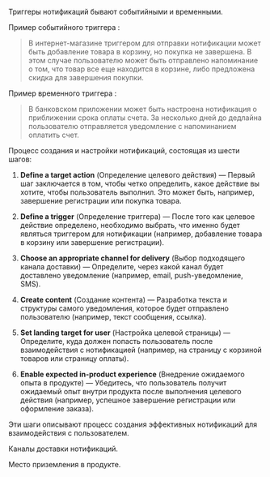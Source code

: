 Триггеры нотификаций бывают событийными и временными. 

Пример событийного триггера : 
>В интернет-магазине триггером для отправки нотификации может быть добавление товара в корзину, но покупка не завершена. В этом случае пользователю может быть отправлено напоминание о том, что товар все еще находится в корзине, либо предложена скидка для завершения покупки.

Пример временного триггера : 
> В банковском приложении может быть настроена нотификация о приближении срока оплаты счета. За несколько дней до дедлайна пользователю отправляется уведомление с напоминанием оплатить счет.

Процесс создания и настройки нотификаций, состоящая из шести шагов:

1. **Define a target action** (Определение целевого действия) — Первый шаг заключается в том, чтобы четко определить, какое действие вы хотите, чтобы пользователь выполнил. Это может быть, например, завершение регистрации или покупка товара.
   
2. **Define a trigger** (Определение триггера) — После того как целевое действие определено, необходимо выбрать, что именно будет являться триггером для нотификации (например, добавление товара в корзину или завершение регистрации).

3. **Choose an appropriate channel for delivery** (Выбор подходящего канала доставки) — Определите, через какой канал будет доставлено уведомление (например, email, push-уведомление, SMS).

4. **Create content** (Создание контента) — Разработка текста и структуры самого уведомления, которое будет отправлено пользователю (например, текст сообщения, ссылка).

5. **Set landing target for user** (Настройка целевой страницы) — Определите, куда должен попасть пользователь после взаимодействия с нотификацией (например, на страницу с корзиной товаров или страницу оплаты).

6. **Enable expected in-product experience** (Внедрение ожидаемого опыта в продукте) — Убедитесь, что пользователь получит ожидаемый опыт внутри продукта после выполнения целевого действия (например, успешное завершение регистрации или оформление заказа).

Эти шаги описывают процесс создания эффективных нотификаций для взаимодействия с пользователем.


Каналы доставки нотификаций. 

Место приземления в продукте. 